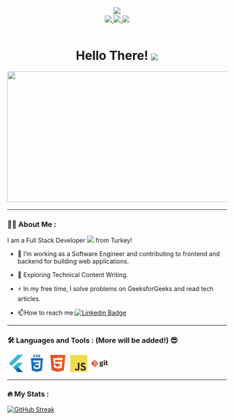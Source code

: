 <div id="header" align="center">
  <img src="https://media.giphy.com/media/iIqmM5tTjmpOB9mpbn/giphy.gif" width="250"/>
</div>

<div id="badges" align="center">
  <a href="https://twitter.com/berkebenbuyrun"> 
    <img src="https://img.shields.io/badge/Twitter-blue?logo=twitter&style=for-the-badge"/>
  </a>
  
  <a href="https://www.instagram.com/s.berke.b/"> 
    <img src="https://img.shields.io/badge/Instagram-purple?logo=instagram&logoColor=white&style=for-the-badge"/>
  </a>
  
  <a href="https://www.linkedin.com/in/berke-babao%C4%9Flu-b67711203/"> 
    <img src="https://img.shields.io/badge/LinkedIn-blue?logo=linkedin&logoColor=white&style=for-the-badge"/>
  </a>
  
</div>  
  
<div align="center"> 
  <img src="https://komarev.com/ghpvc/?username=your-github-Fahrenheit3&style=flat-square&color=blue" alt=""/>
</div>

<h1 align="center">
  Hello There!
  <img src="https://media.giphy.com/media/108JHWB1hruZnq/giphy.gif" width="90px" align="center"/>
</h1>

<div align="center">
  <img src="https://media.giphy.com/media/f3iwJFOVOwuy7K6FFw/giphy.gif" width="600" height="300"/>
</div>

---

### :man_technologist: About Me :

I am a Full Stack Developer <img src="https://media.giphy.com/media/WUlplcMpOCEmTGBtBW/giphy.gif" width="30"> from Turkey!

- :telescope: I’m working as a Software Engineer and contributing to frontend and backend for building web applications.

- :seedling: Exploring Technical Content Writing.

- :zap: In my free time, I solve problems on GeeksforGeeks and read tech articles.

- :mailbox:How to reach me:[![Linkedin Badge](https://img.shields.io/badge/--blue?style=flat&logo=Linkedin&logoColor=white)](https://www.linkedin.com/feed/) 

---

### :hammer_and_wrench: Languages and Tools :        (More will be added!) :sunglasses:

<div>
  <img src="https://github.com/devicons/devicon/blob/master/icons/flutter/flutter-original.svg" title="Flutter" alt="Flutter" width="40" height="40"/>&nbsp;
  <img src="https://github.com/devicons/devicon/blob/master/icons/css3/css3-plain-wordmark.svg"  title="CSS3" alt="CSS" width="40" height="40"/>&nbsp;
  <img src="https://github.com/devicons/devicon/blob/master/icons/html5/html5-original.svg" title="HTML5" alt="HTML" width="40" height="40"/>&nbsp;
  <img src="https://github.com/devicons/devicon/blob/master/icons/javascript/javascript-original.svg" title="JavaScript" alt="JavaScript" width="40" height="40"/>&nbsp;
  <img src="https://github.com/devicons/devicon/blob/master/icons/git/git-original-wordmark.svg" title="Git" **alt="Git" width="40" height="40"/>
</div>

---

### :fire: My Stats :
[![GitHub Streak](http://github-readme-streak-stats.herokuapp.com?user=your-github-username&theme=dark&background=24292f)](https://git.io/streak-stats)
